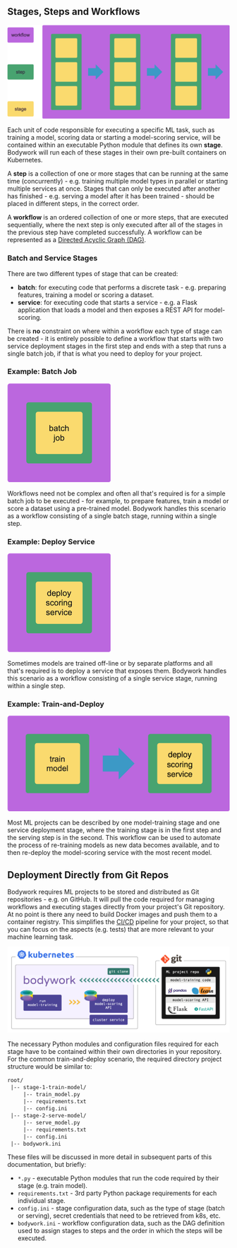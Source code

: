 #

## Stages, Steps and Workflows

![workflows](images/concepts_workflow.png)

Each unit of code responsible for executing a specific ML task, such as training a model, scoring data or starting a model-scoring service, will be contained within an executable Python module that defines its own **stage**. Bodywork will run each of these stages in their own pre-built containers on Kubernetes.

A **step** is a collection of one or more stages that can be running at the same time (concurrently) - e.g. training multiple model types in parallel or starting multiple services at once. Stages that can only be executed after another has finished - e.g. serving a model after it has been trained - should be placed in different steps, in the correct order.

A **workflow** is an ordered collection of one or more steps, that are executed sequentially, where the next step is only executed after all of the stages in the previous step have completed successfully. A workflow can be represented as a [Directed Acyclic Graph (DAG)](https://en.wikipedia.org/wiki/Directed_acyclic_graph).

### Batch and Service Stages

There are two different types of stage that can be created:

- **batch**: for executing code that performs a discrete task - e.g. preparing features, training a model or scoring a dataset.
- **service**: for executing code that starts a service - e.g. a Flask application that loads a model and then exposes a REST API for model-scoring.

There is **no** constraint on where within a workflow each type of stage can be created - it is entirely possible to define a workflow that starts with two service deployment stages in the first step and ends with a step that runs a single batch job, if that is what you need to deploy for your project.

### Example: Batch Job

![batch_job](images/concepts_batch_job.png)

Workflows need not be complex and often all that's required is for a simple batch job to be executed - for example, to prepare features, train a model or score a dataset using a pre-trained model. Bodywork handles this scenario as a workflow consisting of a single batch stage, running within a single step.

### Example: Deploy Service

![deploy_scoring_service](images/concepts_deploy_scoring_service.png)

Sometimes models are trained off-line or by separate platforms and all that's required is to deploy a service that exposes them. Bodywork handles this scenario as a workflow consisting of a single service stage, running within a single step.

### Example: Train-and-Deploy

![train_and_deploy](images/concepts_train_and_deploy.png)

Most ML projects can be described by one model-training stage and one service deployment stage, where the training stage is in the first step and the serving step is in the second. This workflow can be used to automate the process of re-training models as new data becomes available, and to then re-deploy the model-scoring service with the most recent model.

## Deployment Directly from Git Repos

Bodywork requires ML projects to be stored and distributed as Git repositories - e.g. on GitHub. It will pull the code required for managing workflows and executing stages directly from your project's Git repository. At no point is there any need to build Docker images and push them to a container registry. This simplifies the [CI/CD](https://en.wikipedia.org/wiki/CI/CD) pipeline for your project, so that you can focus on the aspects (e.g. tests) that are more relevant to your machine learning task.

![bodywork_diagram](images/bodywork_diagram.png)

The necessary Python modules and configuration files required for each stage have to be contained within their own directories in your repository. For the common train-and-deploy scenario, the required directory project structure would be similar to:

```text
root/
 |-- stage-1-train-model/
     |-- train_model.py
     |-- requirements.txt
     |-- config.ini
 |-- stage-2-serve-model/
     |-- serve_model.py
     |-- requirements.txt
     |-- config.ini
 |-- bodywork.ini
```

These files will be discussed in more detail in subsequent parts of this documentation, but briefly:

- `*.py` - executable Python modules that run the code required by their stage (e.g. train model).
- `requirements.txt` - 3rd party Python package requirements for each individual stage.
- `config.ini` - stage configuration data, such as the type of stage (batch or serving), secret credentials that need to be retrieved from k8s, etc.
- `bodywork.ini` - workflow configuration data, such as the DAG definition used to assign stages to steps and the order in which the steps will be executed.
